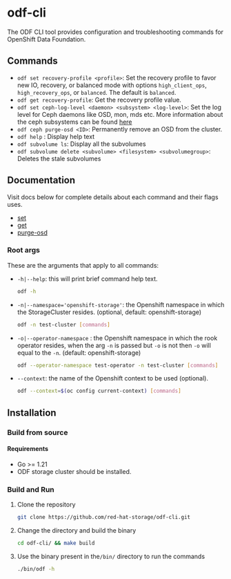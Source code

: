 # odf-cli

The ODF CLI tool provides configuration and troubleshooting commands for OpenShift Data Foundation.

## Commands

- `odf set recovery-profile <profile>`: Set the recovery profile to favor new IO, recovery, or balanced mode with options `high_client_ops`, `high_recovery_ops`, or `balanced`. The default is `balanced`.
- `odf get recovery-profile`: Get the recovery profile value.
- `odf set ceph-log-level <daemon> <subsystem> <log-level>`: Set the log level for Ceph daemons like OSD, mon, mds etc.
  More information about the ceph subsystems can be found [here](https://docs.ceph.com/en/latest/rados/troubleshooting/log-and-debug/#ceph-subsystems)
- `odf ceph purge-osd <ID>`: Permanently remove an OSD from the cluster.
- `odf help` : Display help text
- `odf subvolume ls`: Display all the subvolumes
- `odf subvolume delete <subvolume> <filesystem> <subvolumegroup>`: Deletes the stale subvolumes

## Documentation

Visit docs below for complete details about each command and their flags uses.

- [set](docs/set.md)
- [get](docs/get.md)
- [purge-osd](docs/ceph.md#purge-osd)

### Root args

These are the arguments that apply to all commands:

- `-h|--help`: this will print brief command help text.

    ```bash
    odf -h
    ```

- `-n|--namespace='openshift-storage'`: the Openshift namespace in which the StorageCluster resides. (optional,  default: openshift-storage)

    ```bash
    odf -n test-cluster [commands]
    ```

- `-o|--operator-namespace` : the Openshift namespace in which the rook operator resides, when the arg `-n` is passed but `-o` is not then `-o` will equal to the `-n`. (default: openshift-storage)

    ```bash
    odf --operator-namespace test-operator -n test-cluster [commands]
    ```

- `--context`: the name of the Openshift context to be used (optional).

    ```bash
    odf --context=$(oc config current-context) [commands]
    ```

## Installation

### Build from source

#### Requirements

- Go >= 1.21
- ODF storage cluster should be installed.

### Build and Run

1. Clone the repository

    ```bash
    git clone https://github.com/red-hat-storage/odf-cli.git
    ```

2. Change the directory and build the binary

    ```bash
    cd odf-cli/ && make build
    ```

3. Use the binary present in the`/bin/` directory to run the commands

    ```bash
    ./bin/odf -h
    ```
